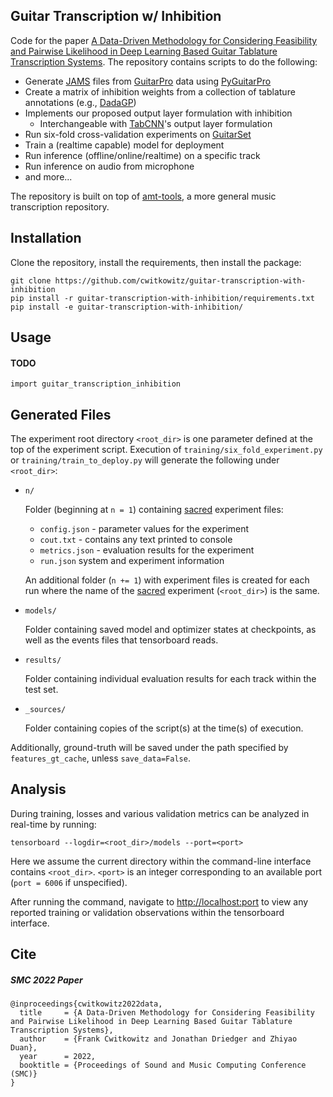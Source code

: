 ## Guitar Transcription w/ Inhibition
Code for the paper [A Data-Driven Methodology for Considering Feasibility and Pairwise Likelihood in Deep Learning Based Guitar Tablature Transcription Systems](https://arxiv.org/abs/2204.08094).
The repository contains scripts to do the following:
* Generate [JAMS](https://jams.readthedocs.io/en/stable/) files from [GuitarPro](https://www.guitar-pro.com/) data using [PyGuitarPro](https://pyguitarpro.readthedocs.io/en/stable/)
* Create a matrix of inhibition weights from a collection of tablature annotations (e.g., [DadaGP](https://github.com/dada-bots/dadaGP))
* Implements our proposed output layer formulation with inhibition
  * Interchangeable with [TabCNN](https://archives.ismir.net/ismir2019/paper/000033.pdf)'s output layer formulation
* Run six-fold cross-validation experiments on [GuitarSet](https://guitarset.weebly.com/)
* Train a (realtime capable) model for deployment
* Run inference (offline/online/realtime) on a specific track
* Run inference on audio from microphone
* and more...

The repository is built on top of [amt-tools](https://github.com/cwitkowitz/amt-tools), a more general music transcription repository.

## Installation
Clone the repository, install the requirements, then install the package:
```
git clone https://github.com/cwitkowitz/guitar-transcription-with-inhibition
pip install -r guitar-transcription-with-inhibition/requirements.txt
pip install -e guitar-transcription-with-inhibition/
```

## Usage
#### TODO
```
import guitar_transcription_inhibition
```

## Generated Files
The experiment root directory ```<root_dir>``` is one parameter defined at the top of the experiment script.
Execution of ```training/six_fold_experiment.py``` or ```training/train_to_deploy.py``` will generate the following under ```<root_dir>```:
 - ```n/```

    Folder (beginning at ```n = 1```) containing [sacred](https://sacred.readthedocs.io/en/stable/quickstart.html) experiment files:
 
     - ```config.json``` - parameter values for the experiment
     - ```cout.txt``` - contains any text printed to console
     - ```metrics.json``` - evaluation results for the experiment
     - ```run.json``` system and experiment information

    An additional folder (```n += 1```) with experiment files is created for each run where the name of the [sacred](https://sacred.readthedocs.io/en/stable/quickstart.html) experiment (```<root_dir>```) is the same. 

 - ```models/```

    Folder containing saved model and optimizer states at checkpoints, as well as the events files that tensorboard reads.

 - ```results/```

    Folder containing individual evaluation results for each track within the test set.

 - ```_sources/```

    Folder containing copies of the script(s) at the time(s) of execution.

Additionally, ground-truth will be saved under the path specified by ```features_gt_cache```, unless ```save_data=False```.

## Analysis
During training, losses and various validation metrics can be analyzed in real-time by running:
```
tensorboard --logdir=<root_dir>/models --port=<port>
```
Here we assume the current directory within the command-line interface contains ```<root_dir>```.
 ```<port>``` is an integer corresponding to an available port (```port = 6006``` if unspecified).

After running the command, navigate to <http://localhost:port> to view any reported training or validation observations within the tensorboard interface.

## Cite
##### SMC 2022 Paper
```
@inproceedings{cwitkowitz2022data,
  title     = {A Data-Driven Methodology for Considering Feasibility and Pairwise Likelihood in Deep Learning Based Guitar Tablature Transcription Systems},
  author    = {Frank Cwitkowitz and Jonathan Driedger and Zhiyao Duan},
  year      = 2022,
  booktitle = {Proceedings of Sound and Music Computing Conference (SMC)}
}
```
